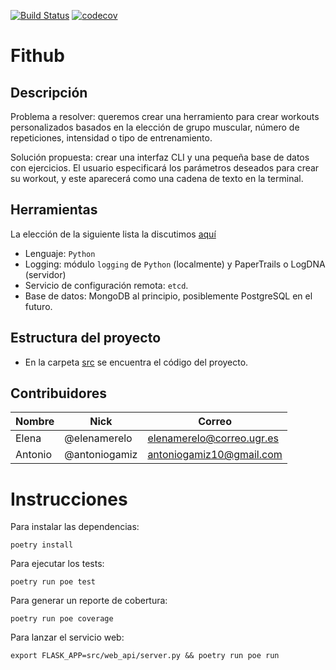 [![Build Status](https://travis-ci.com/fitplusplus/fithub.svg?branch=master)](https://travis-ci.com/fitplusplus/fithub)
[![codecov](https://codecov.io/gh/fitplusplus/fithub/branch/master/graph/badge.svg)](https://codecov.io/gh/fitplusplus/fithub)

# Fithub

## Descripción

Problema a resolver: queremos crear una herramiento para crear workouts personalizados basados en la elección de grupo muscular, número de repeticiones, intensidad o tipo de entrenamiento.

Solución propuesta: crear una interfaz CLI y una pequeña base de datos con ejercicios. El usuario especificará los parámetros deseados para crear su workout, y este aparecerá como una cadena de texto en la terminal.

## Herramientas

La elección de la siguiente lista la discutimos [aquí](https://github.com/fitplusplus/fithub/issues/7)

- Lenguaje: `Python`
- Logging: módulo `logging` de `Python` (localmente) y PaperTrails o LogDNA (servidor)
- Servicio de configuración remota: `etcd`.
- Base de datos: MongoDB al principio, posiblemente PostgreSQL en el futuro.

## Estructura del proyecto

- En la carpeta [src](src/) se encuentra el código del proyecto.

## Contribuidores

| Nombre  | Nick          | Correo                    |
| ------- | ------------- | ------------------------- |
| Elena   | @elenamerelo  | elenamerelo@correo.ugr.es |
| Antonio | @antoniogamiz | antoniogamiz10@gmail.com  |

# Instrucciones

Para instalar las dependencias:

	poetry install

Para ejecutar los tests:

	poetry run poe test

Para generar un reporte de cobertura:

	poetry run poe coverage

Para lanzar el servicio web: 

	export FLASK_APP=src/web_api/server.py && poetry run poe run
